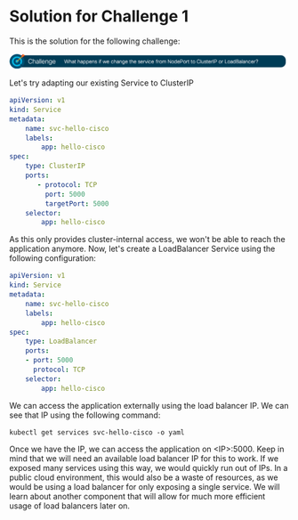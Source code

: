 # Solution for Challenge 1

This is the solution for the following challenge:

![Challenge 1](../../img/challenge1.png?raw=true "Challenge 1")

Let's try adapting our existing Service to ClusterIP




```yaml
apiVersion: v1
kind: Service
metadata:
    name: svc-hello-cisco
    labels:
        app: hello-cisco
spec:
    type: ClusterIP
    ports:
       - protocol: TCP
         port: 5000
         targetPort: 5000
    selector:
        app: hello-cisco
```

As this only provides cluster-internal access, we won't be able to reach the application anymore. Now, let's create a LoadBalancer Service using the following configuration:

```yaml
apiVersion: v1
kind: Service
metadata:
    name: svc-hello-cisco
    labels:
        app: hello-cisco
spec:
    type: LoadBalancer
    ports:
    - port: 5000
      protocol: TCP
    selector:
        app: hello-cisco
```

We can access the application externally using the load balancer IP. We can see that IP using the following command:

```
kubectl get services svc-hello-cisco -o yaml
```

Once we have the IP, we can access the application on &lt;IP&gt;:5000. Keep in mind that we will need an available load balancer IP for this to work. If we exposed many services using this way, we would quickly run out of IPs. In a public cloud environment, this would also be a waste of resources, as we would be using a load balancer for only exposing a single service. We will learn about another component that will allow for much more efficient usage of load balancers later on.
